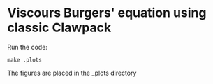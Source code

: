 # Viscours Burgers' equation using classic Clawpack

Run the code:

    make .plots

The figures are placed in the _plots directory